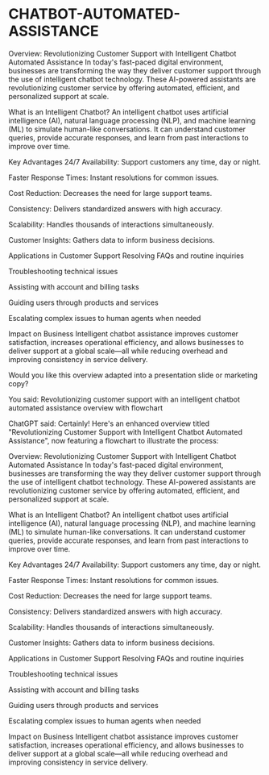 # CHATBOT-AUTOMATED-ASSISTANCE
Overview: Revolutionizing Customer Support with Intelligent Chatbot Automated Assistance
In today's fast-paced digital environment, businesses are transforming the way they deliver customer support through the use of intelligent chatbot technology. These AI-powered assistants are revolutionizing customer service by offering automated, efficient, and personalized support at scale.

What is an Intelligent Chatbot?
An intelligent chatbot uses artificial intelligence (AI), natural language processing (NLP), and machine learning (ML) to simulate human-like conversations. It can understand customer queries, provide accurate responses, and learn from past interactions to improve over time.

Key Advantages
24/7 Availability: Support customers any time, day or night.

Faster Response Times: Instant resolutions for common issues.

Cost Reduction: Decreases the need for large support teams.

Consistency: Delivers standardized answers with high accuracy.

Scalability: Handles thousands of interactions simultaneously.

Customer Insights: Gathers data to inform business decisions.

Applications in Customer Support
Resolving FAQs and routine inquiries

Troubleshooting technical issues

Assisting with account and billing tasks

Guiding users through products and services

Escalating complex issues to human agents when needed

Impact on Business
Intelligent chatbot assistance improves customer satisfaction, increases operational efficiency, and allows businesses to deliver support at a global scale—all while reducing overhead and improving consistency in service delivery.

Would you like this overview adapted into a presentation slide or marketing copy?



You said:
Revolutionizing customer support with an intelligent chatbot automated assistance overview with flowchart 

ChatGPT said:
Certainly! Here's an enhanced overview titled "Revolutionizing Customer Support with Intelligent Chatbot Automated Assistance", now featuring a flowchart to illustrate the process:

Overview: Revolutionizing Customer Support with Intelligent Chatbot Automated Assistance
In today's fast-paced digital environment, businesses are transforming the way they deliver customer support through the use of intelligent chatbot technology. These AI-powered assistants are revolutionizing customer service by offering automated, efficient, and personalized support at scale.

What is an Intelligent Chatbot?
An intelligent chatbot uses artificial intelligence (AI), natural language processing (NLP), and machine learning (ML) to simulate human-like conversations. It can understand customer queries, provide accurate responses, and learn from past interactions to improve over time.

Key Advantages
24/7 Availability: Support customers any time, day or night.

Faster Response Times: Instant resolutions for common issues.

Cost Reduction: Decreases the need for large support teams.

Consistency: Delivers standardized answers with high accuracy.

Scalability: Handles thousands of interactions simultaneously.

Customer Insights: Gathers data to inform business decisions.

Applications in Customer Support
Resolving FAQs and routine inquiries

Troubleshooting technical issues

Assisting with account and billing tasks

Guiding users through products and services

Escalating complex issues to human agents when needed

Impact on Business
Intelligent chatbot assistance improves customer satisfaction, increases operational efficiency, and allows businesses to deliver support at a global scale—all while reducing overhead and improving consistency in service delivery.


